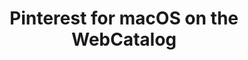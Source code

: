 ---
name: Pinterest
category: Social Networking
title: Pinterest for macOS on the WebCatalog
key: pinterest
fullUrl: 'https://www.pinterest.com'
hostname: pinterest.com

---